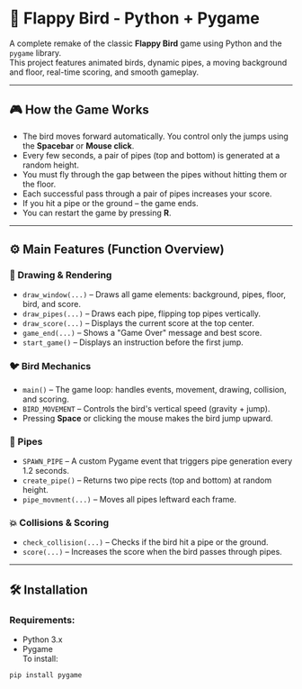# 🐤 Flappy Bird - Python + Pygame

A complete remake of the classic **Flappy Bird** game using Python and the `pygame` library.  
This project features animated birds, dynamic pipes, a moving background and floor, real-time scoring, and smooth gameplay.

---

## 🎮 How the Game Works

- The bird moves forward automatically. You control only the jumps using the **Spacebar** or **Mouse click**.
- Every few seconds, a pair of pipes (top and bottom) is generated at a random height.
- You must fly through the gap between the pipes without hitting them or the floor.
- Each successful pass through a pair of pipes increases your score.
- If you hit a pipe or the ground – the game ends.
- You can restart the game by pressing **R**.

---

## ⚙️ Main Features (Function Overview)

### 🎨 Drawing & Rendering
- `draw_window(...)` – Draws all game elements: background, pipes, floor, bird, and score.
- `draw_pipes(...)` – Draws each pipe, flipping top pipes vertically.
- `draw_score(...)` – Displays the current score at the top center.
- `game_end(...)` – Shows a "Game Over" message and best score.
- `start_game()` – Displays an instruction before the first jump.

### 🐦 Bird Mechanics
- `main()` – The game loop: handles events, movement, drawing, collision, and scoring.
- `BIRD_MOVEMENT` – Controls the bird's vertical speed (gravity + jump).
- Pressing **Space** or clicking the mouse makes the bird jump upward.

### 🧱 Pipes
- `SPAWN_PIPE` – A custom Pygame event that triggers pipe generation every 1.2 seconds.
- `create_pipe()` – Returns two pipe rects (top and bottom) at random height.
- `pipe_movment(...)` – Moves all pipes leftward each frame.

### 💥 Collisions & Scoring
- `check_collision(...)` – Checks if the bird hit a pipe or the ground.
- `score(...)` – Increases the score when the bird passes through pipes.

---

## 🛠 Installation

### Requirements:
- Python 3.x
- Pygame  
To install:
```bash
pip install pygame
